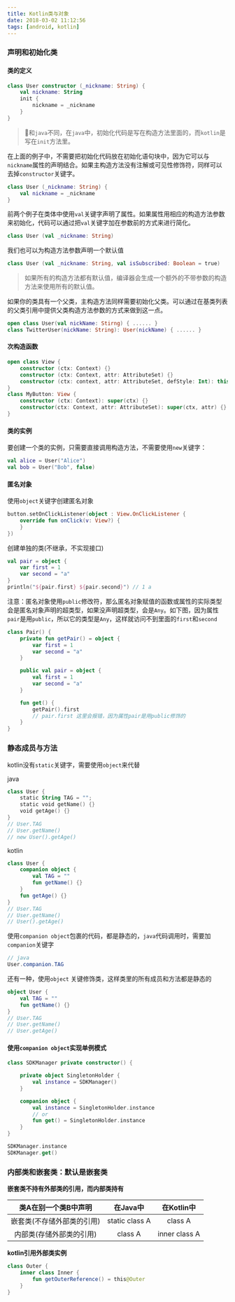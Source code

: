 ```yaml
---
title: Kotlin类与对象
date: 2018-03-02 11:12:56
tags: [android, kotlin]
---
```


### 声明和初始化类

#### 类的定义

```kotlin
class User constructor (_nickname: String) {
    val nickname: String
    init {
        nickname = _nickname
    }
}
```

> 和`java`不同，在`java`中，初始化代码是写在构造方法里面的，而`kotlin`是写在`init`方法里。

<!--more-->

在上面的例子中，不需要把初始化代码放在初始化语句块中，因为它可以与`nickname`属性的声明结合。如果主构造方法没有注解或可见性修饰符，同样可以去掉`constructor`关键字。

```kotlin
class User (_nickname: String) {
    val nickname = _nickname
}
```

前两个例子在类体中使用`val`关键字声明了属性。如果属性用相应的构造方法参数来初始化，代码可以通过把`val`关键字加在参数前的方式来进行简化。

```kotlin
class User (val _nickname: String)
```

我们也可以为构造方法参数声明一个默认值

```kotlin
class User (val _nickname: String, val isSubscribed: Boolean = true)
```

> 如果所有的构造方法都有默认值，编译器会生成一个额外的不带参数的构造方法来使用所有的默认值。

如果你的类具有一个父类，主构造方法同样需要初始化父类。可以通过在基类列表的父类引用中提供父类构造方法参数的方式来做到这一点。

```kotlin
open class User(val nickName: Stirng) { ...... }
class TwitterUser(nickName: String): User(nickName) { ...... }
```

#### 次构造函数

```kotlin
open class View {
    constructor (ctx: Context) {}
    constructor (ctx: Context, attr: AttributeSet) {}
    constructor (ctx: context, attr: AttributeSet, defStyle: Int): this(ctx, attr) {}
}
class MyButton: View {
    constructor (ctx: Context): super(ctx) {}
    constructor(ctx: Context, attr: AttributeSet): super(ctx, attr) {}
}
```

#### 类的实例

要创建一个类的实例，只需要直接调用构造方法，不需要使用`new`关键字：

```kotlin
val alice = User("Alice")
val bob = User("Bob", false)
```

#### 匿名对象

使用`object`关键字创建匿名对象

```kotlin
button.setOnClickListener(object : View.OnClickListener {
    override fun onClick(v: View?) {
    }
})
```
创建单独的类(不继承，不实现接口)

```kotlin
val pair = object {
    var first = 1
    var second = "a"
}
println("${pair.first} ${pair.second}") // 1 a
```

注意：匿名对象使用`public`修改符，那么匿名对象赋值的函数或属性的实际类型会是匿名对象声明的超类型，如果没声明超类型，会是`Any`。如下图，因为属性`pair`是用`public`，所以它的类型是`Any`，这样就访问不到里面的`first`和`second`

```kotlin
class Pair() {
	private fun getPair() = object {
		var first = 1
		var second = "a"
	}

	public val pair = object {
		val first = 1
		var second = "a"
	}

	fun get() {
		getPair().first
		// pair.first 这里会报错，因为属性pair是用public修饰的
	}
}
```

### 静态成员与方法

kotlin没有`static`关键字，需要使用`object`来代替

java

```kotlin
class User {
    static String TAG = ""; 
    static void getName() {}
    void getAge() {}
}
// User.TAG
// User.getName()
// new User().getAge()
```

kotlin

```kotlin
class User {    
    companion object {
        val TAG = ""    
    	fun getName() {}
    }
    fun getAge() {}
}
// User.TAG
// User.getName()
// User().getAge()
```

使用`companion object`包裹的代码，都是静态的，`java`代码调用时，需要加`companion`关键字

```java
// java
User.companion.TAG
```

还有一种，使用`object` 关键修饰类，这样类里的所有成员和方法都是静态的

```kotlin
object User {
    val TAG = ""
    fun getName() {}
}
// User.TAG
// User.getName()
// User.getAge()
```

#### 使用`companion object`实现单例模式

```kotlin
class SDKManager private constructor() {

    private object SingletonHolder {
        val instance = SDKManager()
    }

    companion object {
        val instance = SingletonHolder.instance
        // or
        fun get() = SingletonHolder.instance
    }
}

SDKManager.instance
SDKManager.get()
```

### 内部类和嵌套类：默认是嵌套类

**嵌套类不持有外部类的引用，而内部类持有**

|    类A在别一个类B中声明    |    在Java中    |  在Kotlin中   |
| :------------------------: | :------------: | :-----------: |
| 嵌套类(不存储外部类的引用) | static class A |    class A    |
|  内部类(存储外部类的引用)  |    class A     | inner class A |

**kotlin引用外部类实例**

```kotlin
class Outer {
    inner class Inner {
        fun getOuterReference() = this@Outer
    }
}
```